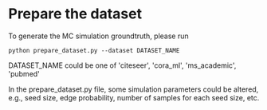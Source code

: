 # Prepare the dataset

To generate the MC simulation groundtruth, please run
```
python prepare_dataset.py --dataset DATASET_NAME
```

DATASET_NAME could be one of 'citeseer', 'cora_ml', 'ms_academic', 'pubmed'

In the prepare_dataset.py file, some simulation parameters could be altered, e.g., seed size, edge probability, number of samples for each seed size, etc.
